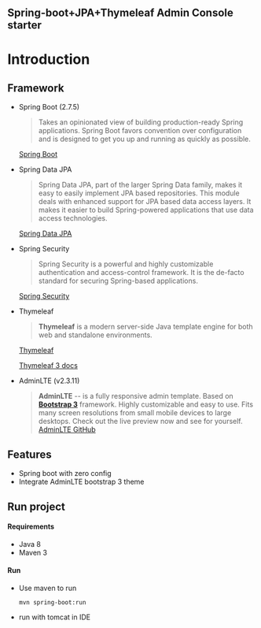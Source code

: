 ## Spring-boot+JPA+Thymeleaf Admin Console starter 
Introduction
============

Framework
---------
- Spring Boot (2.7.5)

    >Takes an opinionated view of building production-ready Spring applications. Spring Boot favors convention over configuration and is designed to get you up and running as quickly as possible.

    [Spring Boot](http://projects.spring.io/spring-boot/)

- Spring Data JPA

    >Spring Data JPA, part of the larger Spring Data family, makes it easy to easily implement JPA based repositories. This module deals with enhanced support for JPA based data access layers. It makes it easier to build Spring-powered applications that use data access technologies. 

    [Spring Data JPA](http://projects.spring.io/spring-data-jpa/)

- Spring Security

    >Spring Security is a powerful and highly customizable authentication and access-control framework. It is the de-facto standard for securing Spring-based applications.

    [Spring Security](http://projects.spring.io/spring-security/)

- Thymeleaf

    >**Thymeleaf** is a modern server-side Java template engine for both web and standalone environments.

    [Thymeleaf](http://www.thymeleaf.org/doc/tutorials/3.0/usingthymeleaf.html)

    [Thymeleaf 3 docs](http://www.thymeleaf.org/doc/tutorials/3.0/usingthymeleaf.html)

- AdminLTE (v2.3.11)

    >**AdminLTE** -- is a fully responsive admin template. Based on **[Bootstrap 3](https://github.com/twbs/bootstrap)** framework. Highly customizable and easy to use. Fits many screen resolutions from small mobile devices to large desktops. Check out the live preview now and see for yourself.
    [AdminLTE GitHub](https://github.com/almasaeed2010/AdminLTE)

Features
--------

- Spring boot with zero config
- Integrate AdminLTE bootstrap 3 theme


Run project
-----------
#### Requirements
* Java 8
* Maven 3

#### Run
- Use maven to run
    ```
    mvn spring-boot:run
    ```
- run with tomcat in IDE 